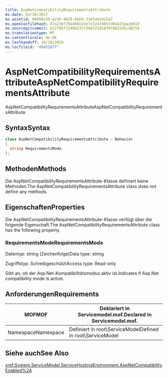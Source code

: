 ```yaml
---
title: AspNetCompatibilityRequirementsAttribute
ms.date: 03/30/2017
ms.assetid: 00908a39-a21b-4029-bbb9-33e5a6ed25a7
ms.openlocfilehash: 87a238f76bd66b23e7e32474853d04423aa26010
ms.sourcegitcommit: b22705f1540b237c566721018f974822d5cd8758
ms.translationtype: MT
ms.contentlocale: de-DE
ms.lasthandoff: 10/19/2018
ms.locfileid: "49452677"
---
```

# <a name="aspnetcompatibilityrequirementsattribute"></a><span data-ttu-id="91cb0-102">AspNetCompatibilityRequirementsAttribute</span><span class="sxs-lookup"><span data-stu-id="91cb0-102">AspNetCompatibilityRequirementsAttribute</span></span>
<span data-ttu-id="91cb0-103">AspNetCompatibilityRequirementsAttribute</span><span class="sxs-lookup"><span data-stu-id="91cb0-103">AspNetCompatibilityRequirementsAttribute</span></span>  
  
## <a name="syntax"></a><span data-ttu-id="91cb0-104">Syntax</span><span class="sxs-lookup"><span data-stu-id="91cb0-104">Syntax</span></span>  
  
```csharp
class AspNetCompatibilityRequirementsAttribute : Behavior  
{  
  string RequirementsMode;  
};  
```  
  
## <a name="methods"></a><span data-ttu-id="91cb0-105">Methoden</span><span class="sxs-lookup"><span data-stu-id="91cb0-105">Methods</span></span>  
 <span data-ttu-id="91cb0-106">Die AspNetCompatibilityRequirementsAttribute-Klasse definiert keine Methoden.</span><span class="sxs-lookup"><span data-stu-id="91cb0-106">The AspNetCompatibilityRequirementsAttribute class does not define any methods.</span></span>  
  
## <a name="properties"></a><span data-ttu-id="91cb0-107">Eigenschaften</span><span class="sxs-lookup"><span data-stu-id="91cb0-107">Properties</span></span>  
 <span data-ttu-id="91cb0-108">Die AspNetCompatibilityRequirementsAttribute-Klasse verfügt über die folgende Eigenschaft.</span><span class="sxs-lookup"><span data-stu-id="91cb0-108">The AspNetCompatibilityRequirementsAttribute class has the following property.</span></span>  
  
### <a name="requirementsmode"></a><span data-ttu-id="91cb0-109">RequirementsMode</span><span class="sxs-lookup"><span data-stu-id="91cb0-109">RequirementsMode</span></span>  
 <span data-ttu-id="91cb0-110">Datentyp: string (Zeichenfolge)</span><span class="sxs-lookup"><span data-stu-id="91cb0-110">Data type: string</span></span>  
  
 <span data-ttu-id="91cb0-111">Zugriffstyp: Schreibgeschützt</span><span class="sxs-lookup"><span data-stu-id="91cb0-111">Access type: Read-only</span></span>  
  
 <span data-ttu-id="91cb0-112">Gibt an, ob der Asp.Net-Kompatibilitätsmodus aktiv ist.</span><span class="sxs-lookup"><span data-stu-id="91cb0-112">Indicates if Asp.Net compatibility mode is active.</span></span>  
  
## <a name="requirements"></a><span data-ttu-id="91cb0-113">Anforderungen</span><span class="sxs-lookup"><span data-stu-id="91cb0-113">Requirements</span></span>  
  
|<span data-ttu-id="91cb0-114">MOF</span><span class="sxs-lookup"><span data-stu-id="91cb0-114">MOF</span></span>|<span data-ttu-id="91cb0-115">Deklariert in Servicemodel.mof.</span><span class="sxs-lookup"><span data-stu-id="91cb0-115">Declared in Servicemodel.mof.</span></span>|  
|---------|-----------------------------------|  
|<span data-ttu-id="91cb0-116">Namespace</span><span class="sxs-lookup"><span data-stu-id="91cb0-116">Namespace</span></span>|<span data-ttu-id="91cb0-117">Definiert in root\ServiceModel</span><span class="sxs-lookup"><span data-stu-id="91cb0-117">Defined in root\ServiceModel</span></span>|  
  
## <a name="see-also"></a><span data-ttu-id="91cb0-118">Siehe auch</span><span class="sxs-lookup"><span data-stu-id="91cb0-118">See Also</span></span>  
 <xref:System.ServiceModel.ServiceHostingEnvironment.AspNetCompatibilityEnabled%2A>
